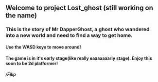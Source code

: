 ## Welcome to project Lost_ghost (still working on the name)

### This is the story of Mr DapperGhost, a ghost who wandered into a new world and need to find a way to get home.

#### Use the WASD keys to move around!

#### The game is in it's early stage(like really eaaaaaaarly stage). Enjoy this soon to be 2d platformer!

##### /Filip